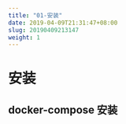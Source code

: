 ```yaml
---
title: "01-安装"
date: 2019-04-09T21:31:47+08:00
slug: 20190409213147
weight: 1
---
```



# 安装


## docker-compose 安装


